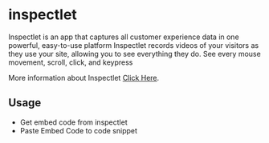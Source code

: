 # inspectlet

Inspectlet is an app that captures all customer experience data in one powerful, easy-to-use platform Inspectlet records videos of your visitors as they use your site, allowing you to see everything they do. See every mouse movement, scroll, click, and keypress

More information about Inspectlet [Click Here](https://www.inspectlet.com/).

## Usage
- Get embed code from inspectlet
- Paste Embed Code to code snippet
